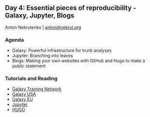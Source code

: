 ## Day 4: Essential pieces of reproducibility - Galaxy, Jupyter, Blogs

Anton Nekrutenko | anton@nekrut.org

### Agenda

- Galaxy: Powerful infrastructure for trunk analyses
- Jupyter: Branching into leaves
- Blogs: Making your own websites with GitHub and Hugo to make a public statement

### Tutorials and Reading

- [Galaxy Training Network](https://galaxyproject.github.io/training-material/)
- [Galaxy USA](http://usegalaxy.org)
- [Galaxy EU](http://usegalaxy.eu)
- [Jupyter](http://jupyter.org)
- [HUGO](https://gohugo.io/)
